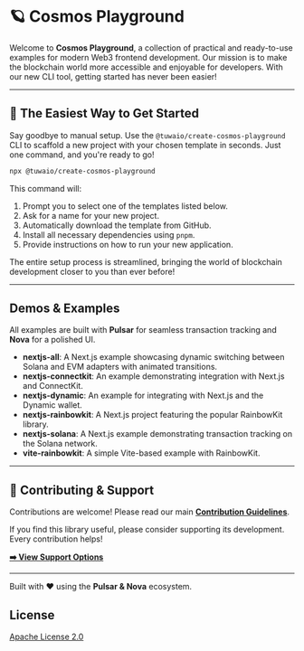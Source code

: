 # 🪐 Cosmos Playground

Welcome to **Cosmos Playground**, a collection of practical and ready-to-use examples for modern Web3 frontend development. Our mission is to make the blockchain world more accessible and enjoyable for developers. With our new CLI tool, getting started has never been easier!

---

## 🚀 The Easiest Way to Get Started

Say goodbye to manual setup. Use the `@tuwaio/create-cosmos-playground` CLI to scaffold a new project with your chosen template in seconds. Just one command, and you're ready to go!

```bash
npx @tuwaio/create-cosmos-playground
````

This command will:

1.  Prompt you to select one of the templates listed below.
2.  Ask for a name for your new project.
3.  Automatically download the template from GitHub.
4.  Install all necessary dependencies using `pnpm`.
5.  Provide instructions on how to run your new application.

The entire setup process is streamlined, bringing the world of blockchain development closer to you than ever before!

-----

## Demos & Examples

All examples are built with **Pulsar** for seamless transaction tracking and **Nova** for a polished UI.

- **nextjs-all**: A Next.js example showcasing dynamic switching between Solana and EVM adapters with animated transitions.
- **nextjs-connectkit**: An example demonstrating integration with Next.js and ConnectKit.
- **nextjs-dynamic**: An example for integrating with Next.js and the Dynamic wallet.
- **nextjs-rainbowkit**: A Next.js project featuring the popular RainbowKit library.
- **nextjs-solana**: A Next.js example demonstrating transaction tracking on the Solana network.
- **vite-rainbowkit**: A simple Vite-based example with RainbowKit.

-----

## 🤝 Contributing & Support

Contributions are welcome! Please read our main **[Contribution Guidelines](https://github.com/TuwaIO/workflows/blob/main/CONTRIBUTING.md)**.

If you find this library useful, please consider supporting its development. Every contribution helps!

[**➡️ View Support Options**](https://github.com/TuwaIO/workflows/blob/main/Donation.md)

---

Built with ❤️ using the **Pulsar & Nova** ecosystem.

## License

[Apache License 2.0](./LICENSE)